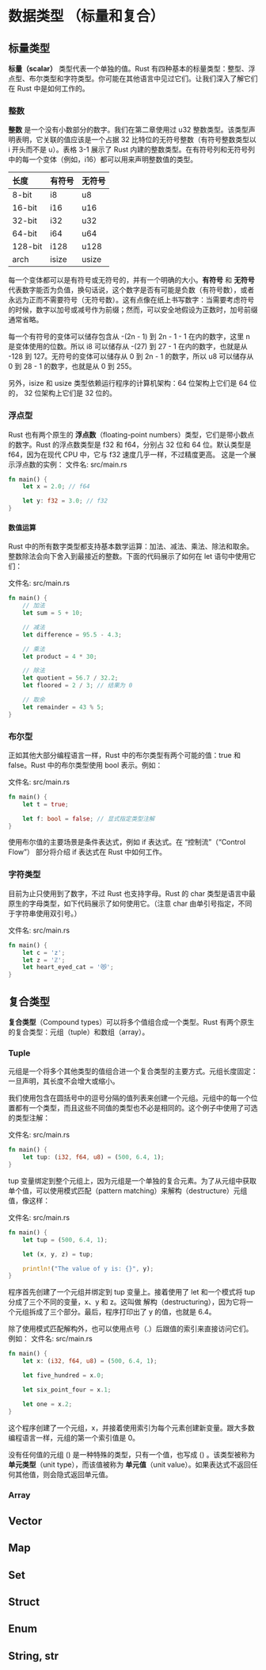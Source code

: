 # 数据类型 （标量和复合）
## 标量类型
**标量（scalar）** 类型代表一个单独的值。Rust 有四种基本的标量类型：整型、浮点型、布尔类型和字符类型。你可能在其他语言中见过它们。让我们深入了解它们在 Rust 中是如何工作的。
### 整数
__整数__ 是一个没有小数部分的数字。我们在第二章使用过 u32 整数类型。该类型声明表明，它关联的值应该是一个占据 32 比特位的无符号整数（有符号整数类型以 i 开头而不是 u）。表格 3-1 展示了 Rust 内建的整数类型。在有符号列和无符号列中的每一个变体（例如，i16）都可以用来声明整数值的类型。

|长度|有符号|无符号|
|:--|:--|:--|
|8-bit|i8|u8|
|16-bit|i16|u16|
|32-bit|i32|u32|
|64-bit|i64|u64|
|128-bit|i128|u128|
|arch|isize|usize|
每一个变体都可以是有符号或无符号的，并有一个明确的大小。__有符号__ 和 __无符号__ 代表数字能否为负值，换句话说，这个数字是否有可能是负数（有符号数），或者永远为正而不需要符号（无符号数）。这有点像在纸上书写数字：当需要考虑符号的时候，数字以加号或减号作为前缀；然而，可以安全地假设为正数时，加号前缀通常省略。

每一个有符号的变体可以储存包含从 -(2n - 1) 到 2n - 1 - 1 在内的数字，这里 n 是变体使用的位数。所以 i8 可以储存从 -(27) 到 27 - 1 在内的数字，也就是从 -128 到 127。无符号的变体可以储存从 0 到 2n - 1 的数字，所以 u8 可以储存从 0 到 28 - 1 的数字，也就是从 0 到 255。

另外，isize 和 usize 类型依赖运行程序的计算机架构：64 位架构上它们是 64 位的， 32 位架构上它们是 32 位的。
### 浮点型
Rust 也有两个原生的 __浮点数__（floating-point numbers）类型，它们是带小数点的数字。Rust 的浮点数类型是 f32 和 f64，分别占 32 位和 64 位。默认类型是 f64，因为在现代 CPU 中，它与 f32 速度几乎一样，不过精度更高。
这是一个展示浮点数的实例：
文件名: src/main.rs
```rust
fn main() {
    let x = 2.0; // f64

    let y: f32 = 3.0; // f32
}
```
#### 数值运算
Rust 中的所有数字类型都支持基本数学运算：加法、减法、乘法、除法和取余。整数除法会向下舍入到最接近的整数。下面的代码展示了如何在 let 语句中使用它们：

文件名: src/main.rs
```rust
fn main() {
    // 加法
    let sum = 5 + 10;

    // 减法
    let difference = 95.5 - 4.3;

    // 乘法
    let product = 4 * 30;

    // 除法
    let quotient = 56.7 / 32.2;
    let floored = 2 / 3; // 结果为 0

    // 取余
    let remainder = 43 % 5;
}
```
### 布尔型
正如其他大部分编程语言一样，Rust 中的布尔类型有两个可能的值：true 和 false。Rust 中的布尔类型使用 bool 表示。例如：

文件名: src/main.rs
```rust
fn main() {
    let t = true;

    let f: bool = false; // 显式指定类型注解
}
```
使用布尔值的主要场景是条件表达式，例如 if 表达式。在 “控制流”（“Control Flow”） 部分将介绍 if 表达式在 Rust 中如何工作。
### 字符类型
目前为止只使用到了数字，不过 Rust 也支持字母。Rust 的 char 类型是语言中最原生的字母类型，如下代码展示了如何使用它。（注意 char 由单引号指定，不同于字符串使用双引号。）

文件名: src/main.rs
```rust
fn main() {
    let c = 'z';
    let z = 'ℤ';
    let heart_eyed_cat = '😻';
}
```
## 复合类型
__复合类型__（Compound types）可以将多个值组合成一个类型。Rust 有两个原生的复合类型：元组（tuple）和数组（array）。
### Tuple
元组是一个将多个其他类型的值组合进一个复合类型的主要方式。元组长度固定：一旦声明，其长度不会增大或缩小。

我们使用包含在圆括号中的逗号分隔的值列表来创建一个元组。元组中的每一个位置都有一个类型，而且这些不同值的类型也不必是相同的。这个例子中使用了可选的类型注解：

文件名: src/main.rs
```rust
fn main() {
    let tup: (i32, f64, u8) = (500, 6.4, 1);
}
```
tup 变量绑定到整个元组上，因为元组是一个单独的复合元素。为了从元组中获取单个值，可以使用模式匹配（pattern matching）来解构（destructure）元组值，像这样：

文件名: src/main.rs
```rust
fn main() {
    let tup = (500, 6.4, 1);

    let (x, y, z) = tup;

    println!("The value of y is: {}", y);
}
```
程序首先创建了一个元组并绑定到 tup 变量上。接着使用了 let 和一个模式将 tup 分成了三个不同的变量，x、y 和 z。这叫做 解构（destructuring），因为它将一个元组拆成了三个部分。最后，程序打印出了 y 的值，也就是 6.4。

除了使用模式匹配解构外，也可以使用点号（.）后跟值的索引来直接访问它们。例如：
文件名: src/main.rs
```rust
fn main() {
    let x: (i32, f64, u8) = (500, 6.4, 1);

    let five_hundred = x.0;

    let six_point_four = x.1;

    let one = x.2;
}
```
这个程序创建了一个元组，x，并接着使用索引为每个元素创建新变量。跟大多数编程语言一样，元组的第一个索引值是 0。

没有任何值的元组 () 是一种特殊的类型，只有一个值，也写成 () 。该类型被称为 __单元类型__（unit type），而该值被称为 __单元值__（unit value）。如果表达式不返回任何其他值，则会隐式返回单元值。
### Array

## Vector
## Map
## Set
## Struct
## Enum
## String, str
